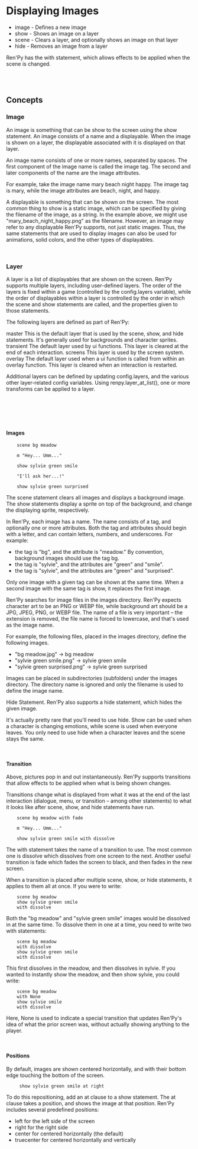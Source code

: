 # Displaying Images

- image - Defines a new image
- show - Shows an image on a layer
- scene - Clears a layer, and optionally shows an image on that layer
- hide - Removes an image from a layer

Ren'Py has the with statement, which allows effects to be applied when the scene is changed.

<br>
<br>

## Concepts
### Image
An image is something that can be show to the screen using the show statement. An image consists of a name and a displayable. When the image is shown on a layer, the displayable associated with it is displayed on that layer.

An image name consists of one or more names, separated by spaces. The first component of the image name is called the image tag. The second and later components of the name are the image attributes.

For example, take the image name mary beach night happy. The image tag is mary, while the image attributes are beach, night, and happy.

A displayable is something that can be shown on the screen. The most common thing to show is a static image, which can be specified by giving the filename of the image, as a string. In the example above, we might use "mary_beach_night_happy.png" as the filename. However, an image may refer to any displayable Ren'Py supports, not just static images. Thus, the same statements that are used to display images can also be used for animations, solid colors, and the other types of displayables.

<br>

### Layer
A layer is a list of displayables that are shown on the screen. Ren'Py supports multiple layers, including user-defined layers. The order of the layers is fixed within a game (controlled by the config.layers variable), while the order of displayables within a layer is controlled by the order in which the scene and show statements are called, and the properties given to those statements.

The following layers are defined as part of Ren'Py:

master
    This is the default layer that is used by the scene, show, and hide statements. It's generally used for backgrounds and character sprites.
transient
    The default layer used by ui functions. This layer is cleared at the end of each interaction.
screens
    This layer is used by the screen system.
overlay
    The default layer used when a ui function is called from within an overlay function. This layer is cleared when an interaction is restarted.

Additional layers can be defined by updating config.layers, and the various other layer-related config variables. Using renpy.layer_at_list(), one or more transforms can be applied to a layer.




<br>
<br>
<br>
<br>

#### Images
```renpy
    scene bg meadow
    
    m "Hey... Umm..."

    show sylvie green smile

    "I'll ask her...!"

    show sylvie green surprised
```
The scene statement clears all images and displays a background image. The show statements display a sprite on top of the background, and change the displaying sprite, respectively.

In Ren'Py, each image has a name. The name consists of a tag, and optionally one or more attributes. Both the tag and attributes should begin with a letter, and can  contain letters, numbers, and underscores. For example:
- the tag is "bg", and the attribute is "meadow." By convention, background images should use the tag bg.
- the tag is "sylvie", and the attributes are "green" and "smile".
- the tag is "sylvie", and the attributes are "green" and "surprised".

Only one image with a given tag can be shown at the same time. When a second image with the same tag is show, it replaces the first image.

Ren'Py searches for image files in the images directory. Ren'Py expects character art to be an PNG or WEBP file, while background art should be a JPG, JPEG, PNG, or WEBP file. The name of a file is very important – the extension is removed, the file name is forced to lowercase, and that's used as the image name.

For example, the following files, placed in the images directory, define the following images.
- "bg meadow.jpg" -> bg meadow
- "sylvie green smile.png" -> sylvie green smile
- "sylvie green surprised.png" -> sylvie green surprised

Images can be placed in subdirectories (subfolders) under the images directory. The directory name is ignored and only the filename is used to define the image name.

Hide Statement. Ren'Py also supports a hide statement, which hides the given image.

It's actually pretty rare that you'll need to use hide. Show can be used when a character is changing emotions, while scene is used when everyone leaves. You only need to use hide when a character leaves and the scene stays the same.

<br>

#### Transition
Above, pictures pop in and out instantaneously. Ren'Py supports transitions that allow effects to be applied when what is being shown changes.

Transitions change what is displayed from what it was at the end of the last interaction (dialogue, menu, or transition – among other statements) to what it looks like after scene, show, and hide statements have run.
```renpy
    scene bg meadow with fade

    m "Hey... Umm..."

    show sylvie green smile with dissolve
```

The with statement takes the name of a transition to use. The most common one is dissolve which dissolves from one screen to the next. Another useful transition is fade which fades the screen to black, and then fades in the new screen.

When a transition is placed after multiple scene, show, or hide statements, it applies to them all at once. If you were to write:
```renpy
    scene bg meadow
    show sylvie green smile
    with dissolve
```

Both the "bg meadow" and "sylvie green smile" images would be dissolved in at the same time. To dissolve them in one at a time, you need to write two with statements:
```renpy
    scene bg meadow
    with dissolve
    show sylvie green smile
    with dissolve
```

This first dissolves in the meadow, and then dissolves in sylvie. If you wanted to instantly show the meadow, and then show sylvie, you could write:
```renpy
    scene bg meadow
    with None
    show sylvie smile
    with dissolve
```

Here, None is used to indicate a special transition that updates Ren'Py's idea of what the prior screen was, without actually showing anything to the player.

<br>

#### Positions
By default, images are shown centered horizontally, and with their bottom edge touching the bottom of the screen.
```renpy
     show sylvie green smile at right
```

To do this repositioning, add an at clause to a show statement. The at clause takes a position, and shows the image at that position. Ren'Py includes several predefined positions:
- left for the left side of the screen
- right for the right side
- center for centered horizontally (the default)
- truecenter for centered horizontally and vertically
